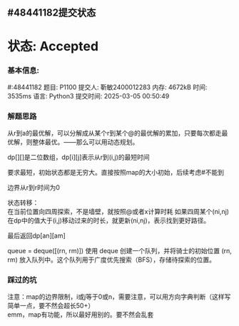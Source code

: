 
## #48441182提交状态

# 状态: Accepted

### 基本信息:
#:48441182
题目:
P1100
提交人:
靳敏2400012283
内存:
4672kB
时间:
3535ms
语言:
Python3
提交时间:
2025-03-05 00:50:49

### 解题思路
从r到a的最优解，可以分解成从某个r到某个@的最优解的累加，只要每次都走最优解，则整体最优。——那么可以用动态规划。  

dp[][]是二位数组，dp[i][j]表示从r到(i,j)的最短时间    

要求最短，初始状态都是无穷大。直接按照map的大小初始，后续考虑#不能到  
  

边界从r到r时间为0  
  
状态转移：   
在当前位置向四周探索，不是墙壁，就按照@或者x计算时耗
如果四周某个(ni,nj)在dp中的值大于(i,j)移动过来的时长，就更新(ni,nj)，表示找到更好路径。  
  
最后返回dp[an][am]   

queue = deque([(rn, rm)]) 使用 deque 创建一个队列，并将骑士的初始位置 (rn, rm) 放入队列中。这个队列用于广度优先搜索（BFS），存储待探索的位置。

### 踩过的坑  
注意：map的边界限制，i或j等于0或n，需要注意，可以用方向字典判断（这样写简单一点，要不然会超长50+）  
emm，map有功能，所以最好用别的。要不然会乱套